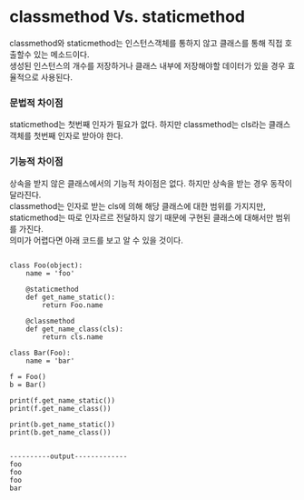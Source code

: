 # classmethod Vs. staticmethod


classmethod와 staticmethod는 인스턴스객체를 통하지 않고 클래스를 통해 직접 호출할수 있는 메소드이다.  
생성된 인스턴스의 개수를 저장하거나 클래스 내부에 저장해야할 데이터가 있을 경우 효율적으로 사용된다.  

### 문법적 차이점
staticmethod는 첫번째 인자가 필요가 없다. 하지만 classmethod는 cls라는 클래스 객체를 첫번째 인자로 받아야 한다.   

### 기능적 차이점
상속을 받지 않은 클래스에서의 기능적 차이점은 없다. 하지만 상속을 받는 경우 동작이 달라진다.  
classmethod는 인자로 받는 cls에 의해 해당 클래스에 대한 범위를 가지지만,  
staticmethod는 따로 인자르르 전달하지 않기 때문에 구현된 클래스에 대해서만 범위를 가진다.  
의미가 어렵다면 아래 코드를 보고 알 수 있을 것이다.


```{.python}

class Foo(object):
    name = 'foo'

    @staticmethod
    def get_name_static():
        return Foo.name

    @classmethod
    def get_name_class(cls):
        return cls.name

class Bar(Foo):
    name = 'bar'

f = Foo()
b = Bar()

print(f.get_name_static())
print(f.get_name_class())

print(b.get_name_static())
print(b.get_name_class())


----------output-------------
foo
foo
foo
bar


```